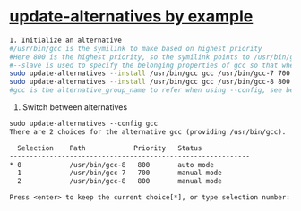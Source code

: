 [//]: # (#update-alternatives)
# [update-alternatives by example](https://askubuntu.com/questions/1028601/install-gcc-8-only-on-ubuntu-18-04)
```bash
1. Initialize an alternative
#/usr/bin/gcc is the symilink to make based on highest priority
#Here 800 is the highest priority, so the symilink points to /usr/bin/gcc-8
#--slave is used to specify the belonging properties of gcc so that when when gcc changes alternative they also changes
sudo update-alternatives --install /usr/bin/gcc gcc /usr/bin/gcc-7 700 --slave /usr/bin/g++ g++ /usr/bin/g++-7
sudo update-alternatives --install /usr/bin/gcc gcc /usr/bin/gcc-8 800 --slave /usr/bin/g++ g++ /usr/bin/g++-8
#gcc is the alternative_group_name to refer when using --config, see below
```
1. Switch between alternatives
```txt
sudo update-alternatives --config gcc
There are 2 choices for the alternative gcc (providing /usr/bin/gcc).

  Selection    Path            Priority   Status
------------------------------------------------------------
* 0            /usr/bin/gcc-8   800       auto mode
  1            /usr/bin/gcc-7   700       manual mode
  2            /usr/bin/gcc-8   800       manual mode

Press <enter> to keep the current choice[*], or type selection number: 
```
